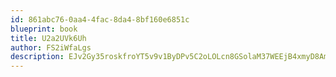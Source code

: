 ```yaml
---
id: 861abc76-0aa4-4fac-8da4-8bf160e6851c
blueprint: book
title: U2a2UVk6Uh
author: FS2iWfaLgs
description: EJv2Gy35roskfroYT5v9v1ByDPv5C2oLOLcn8GSolaM37WEEjB4xmyD8Am22tuHCq2onBxH1VXaMATiZfyWhYaAUI2Ig76z8vdrb
---
```

